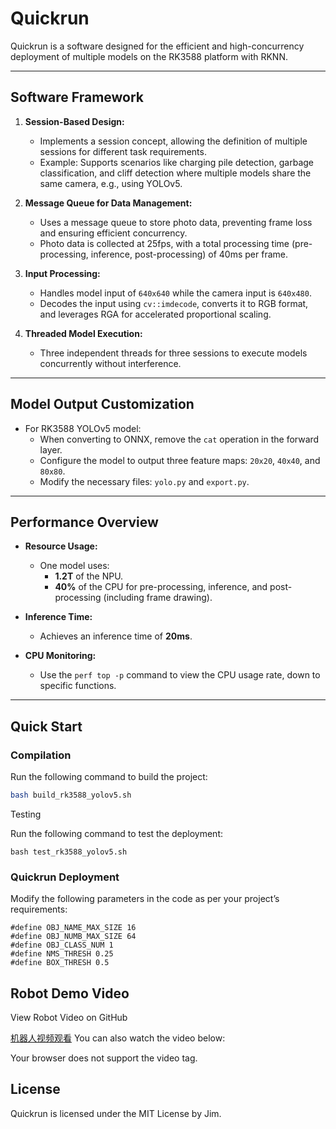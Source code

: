 # **Quickrun**

Quickrun is a software designed for the efficient and high-concurrency deployment of multiple models on the RK3588 platform with RKNN.

---

## **Software Framework**

1. **Session-Based Design:**
   - Implements a session concept, allowing the definition of multiple sessions for different task requirements.
   - Example: Supports scenarios like charging pile detection, garbage classification, and cliff detection where multiple models share the same camera, e.g., using YOLOv5.

2. **Message Queue for Data Management:**
   - Uses a message queue to store photo data, preventing frame loss and ensuring efficient concurrency.
   - Photo data is collected at 25fps, with a total processing time (pre-processing, inference, post-processing) of 40ms per frame.

3. **Input Processing:**
   - Handles model input of `640x640` while the camera input is `640x480`.
   - Decodes the input using `cv::imdecode`, converts it to RGB format, and leverages RGA for accelerated proportional scaling.

4. **Threaded Model Execution:**
   - Three independent threads for three sessions to execute models concurrently without interference.

---

## **Model Output Customization**

- For RK3588 YOLOv5 model:
  - When converting to ONNX, remove the `cat` operation in the forward layer.
  - Configure the model to output three feature maps: `20x20`, `40x40`, and `80x80`.
  - Modify the necessary files: `yolo.py` and `export.py`.

---

## **Performance Overview**

- **Resource Usage:**
  - One model uses:
    - **1.2T** of the NPU.
    - **40%** of the CPU for pre-processing, inference, and post-processing (including frame drawing).

- **Inference Time:**
  - Achieves an inference time of **20ms**.

- **CPU Monitoring:**
  - Use the `perf top -p` command to view the CPU usage rate, down to specific functions.

---

## **Quick Start**

### **Compilation**

Run the following command to build the project:
```bash
bash build_rk3588_yolov5.sh
```
Testing

Run the following command to test the deployment:
```
bash test_rk3588_yolov5.sh
```
### Quickrun Deployment

Modify the following parameters in the code as per your project’s requirements:
```
#define OBJ_NAME_MAX_SIZE 16  
#define OBJ_NUMB_MAX_SIZE 64  
#define OBJ_CLASS_NUM 1      
#define NMS_THRESH 0.25       
#define BOX_THRESH 0.5 
```
## Robot Demo Video

View Robot Video on GitHub

[机器人视频观看](https://github.com/dreamflyforever/quickrun/blob/main/video/machine.mp4)
You can also watch the video below:

<source src="video/machine.mp4" type="video/mp4">
  Your browser does not support the video tag.
</video>


## License

Quickrun is licensed under the MIT License by Jim.
